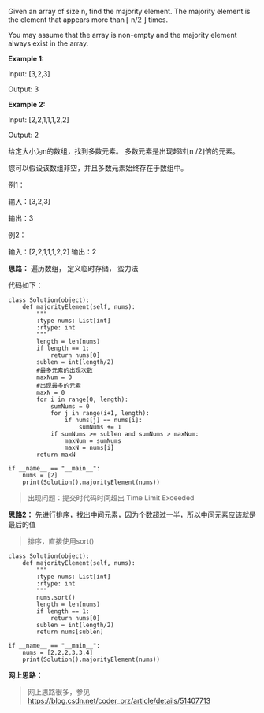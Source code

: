 Given an array of size n, find the majority element. The majority element is the element that appears more than ⌊ n/2 ⌋ times.

You may assume that the array is non-empty and the majority element always exist in the array.

**Example 1:**

Input: [3,2,3]

Output: 3

**Example 2:**

Input: [2,2,1,1,1,2,2]

Output: 2

给定大小为n的数组，找到多数元素。 多数元素是出现超过⌊n /2⌋倍的元素。

您可以假设该数组非空，并且多数元素始终存在于数组中。

例1：

输入：[3,2,3]

输出：3

例2：

输入：[2,2,1,1,1,2,2]
输出：2

**思路：**
遍历数组，
定义临时存储，
蛮力法

代码如下：
~~~
class Solution(object):
    def majorityElement(self, nums):
        """
        :type nums: List[int]
        :rtype: int
        """
        length = len(nums)
        if length == 1:
            return nums[0]
        sublen = int(length/2)
        #最多元素的出现次数
        maxNum = 0
        #出现最多的元素
        maxN = 0
        for i in range(0, length):
            sumNums = 0
            for j in range(i+1, length):
                if nums[j] == nums[i]:
                    sumNums += 1
            if sumNums >= sublen and sumNums > maxNum:
                maxNum = sumNums
                maxN = nums[i]
        return maxN

if __name__ == "__main__":
    nums = [2]
    print(Solution().majorityElement(nums))
~~~
>出现问题：提交时代码时间超出 Time Limit Exceeded

**思路2：**
先进行排序，找出中间元素，因为个数超过一半，所以中间元素应该就是最后的值
>排序，直接使用sort()
~~~
class Solution(object):
    def majorityElement(self, nums):
        """
        :type nums: List[int]
        :rtype: int
        """
        nums.sort()
        length = len(nums)
        if length == 1:
            return nums[0]
        sublen = int(length/2)
        return nums[sublen]

if __name__ == "__main__":
    nums = [2,2,2,3,3,4]
    print(Solution().majorityElement(nums))
~~~
**网上思路：**
>网上思路很多，参见<https://blog.csdn.net/coder_orz/article/details/51407713>

